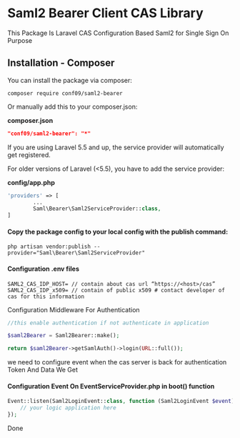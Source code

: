 # Saml2 Bearer Client CAS Library

This Package Is Laravel CAS Configuration Based Saml2 for Single Sign On Purpose

## Installation - Composer

You can install the package via composer:

```
composer require conf09/saml2-bearer
```

Or manually add this to your composer.json:

**composer.json**

```json
"conf09/saml2-bearer": "*"
```

If you are using Laravel 5.5 and up, the service provider will automatically get registered.

For older versions of Laravel (<5.5), you have to add the service provider:

**config/app.php**

```php
'providers' => [
        ...
    	Saml\Bearer\Saml2ServiceProvider::class,
]
```

#### Copy the package config to your local config with the publish command:

```shell
php artisan vendor:publish --provider="Saml\Bearer\Saml2ServiceProvider"
```

#### Configuration .env files

```
SAML2_CAS_IDP_HOST= // contain about cas url “https://<host>/cas”
SAML2_CAS_IDP_x509= // contain of public x509 # contact developer of cas for this information
```

Configuration Middleware For Authentication

```PHP
//this enable authentication if not authenticate in application

$saml2Bearer = Saml2Bearer::make();

return $saml2Bearer->getSamlAuth()->login(URL::full());
```

we need to configure event when the cas server is back for authentication Token And Data We Get

#### Configuration Event On EventServiceProvider.php in boot() function

```php
Event::listen(Saml2LoginEvent::class, function (Saml2LoginEvent $event) {
    // your logic application here
});

```

Done
